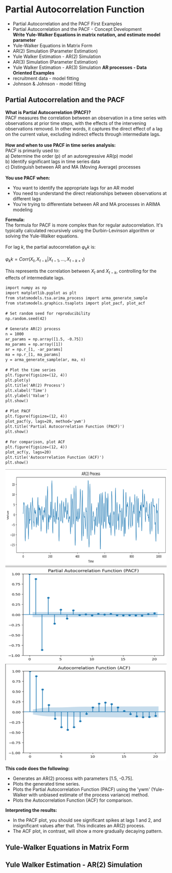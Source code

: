 # Partial Autocorrelation Function
- Partial Autocorrelation and the PACF First Examples <br /> 
- Partial Autocorrelation and the PACF - Concept Development <br /> 
**Write Yule-Walker Equations in matrix notation, and estimate model parameter**
- Yule-Walker Equations in Matrix Form
- AR(2) Simulation (Parameter Estimation)
- Yule Walker Estimation - AR(2) Simulation
- AR(3) Simulation (Parameter Estimation)
- Yule Walker Estimation - AR(3) Simulation
**AR processes - Data Oriented Examples**
- recruitment data - model fitting
- Johnson & Johnson - model fitting

## Partial Autocorrelation and the PACF
**What is Partial Autocorrelation (PACF)?** <br /> 
PACF measures the correlation between an observation in a time series with observations at prior time steps, with the effects of the intervening observations removed. In other words, it captures the direct effect of a lag on the current value, excluding indirect effects through intermediate lags.
<br /> 
<br /> 
**How and when to use PACF in time series analysis:** <br /> 
PACF is primarily used to: <br /> 
a) Determine the order (p) of an autoregressive AR(p) model <br /> 
b) Identify significant lags in time series data <br /> 
c) Distinguish between AR and MA (Moving Average) processes <br /> 
<br /> 
**You use PACF when:**
- You want to identify the appropriate lags for an AR model
- You need to understand the direct relationships between observations at different lags
- You're trying to differentiate between AR and MA processes in ARIMA modeling

**Formula:** <br /> 
The formula for PACF is more complex than for regular autocorrelation. It's typically calculated recursively using the Durbin-Levinson algorithm or solving the Yule-Walker equations. <br /> 
<br /> 
For lag $k$, the partial autocorrelation $φ_kk$ is: <br /> 
<br /> 
$φ_kk = Corr(X_t, X_{t-k} | X_{t-1}, ..., X_{t-k+1})$ <br /> 
<br /> 
This represents the correlation between $X_t$ and $X_{t-k}$, controlling for the effects of intermediate lags. <br /> 

```
import numpy as np
import matplotlib.pyplot as plt
from statsmodels.tsa.arima_process import arma_generate_sample
from statsmodels.graphics.tsaplots import plot_pacf, plot_acf

# Set random seed for reproducibility
np.random.seed(42)

# Generate AR(2) process
n = 1000
ar_params = np.array([1.5, -0.75])
ma_params = np.array([1])
ar = np.r_[1, -ar_params]
ma = np.r_[1, ma_params]
y = arma_generate_sample(ar, ma, n)

# Plot the time series
plt.figure(figsize=(12, 4))
plt.plot(y)
plt.title('AR(2) Process')
plt.xlabel('Time')
plt.ylabel('Value')
plt.show()

# Plot PACF
plt.figure(figsize=(12, 4))
plot_pacf(y, lags=20, method='ywm')
plt.title('Partial Autocorrelation Function (PACF)')
plt.show()

# For comparison, plot ACF
plt.figure(figsize=(12, 4))
plot_acf(y, lags=20)
plt.title('Autocorrelation Function (ACF)')
plt.show()
```
<img src="images/pacf_ar2.png?" width="600" height="300"/>

<img src="images/pacf_pacf.png?" width="600" height="300"/>

<img src="images/pacf_acf.png?" width="600" height="300"/>

**This code does the following:** <br /> 
- Generates an AR(2) process with parameters [1.5, -0.75].
- Plots the generated time series.
- Plots the Partial Autocorrelation Function (PACF) using the 'ywm' (Yule-Walker with unbiased estimate of the process variance) method.
- Plots the Autocorrelation Function (ACF) for comparison.

**Interpreting the results:** <br /> 
- In the PACF plot, you should see significant spikes at lags 1 and 2, and insignificant values after that. This indicates an AR(2) process. 
- The ACF plot, in contrast, will show a more gradually decaying pattern.

## Yule-Walker Equations in Matrix Form





## Yule Walker Estimation - AR(2) Simulation

